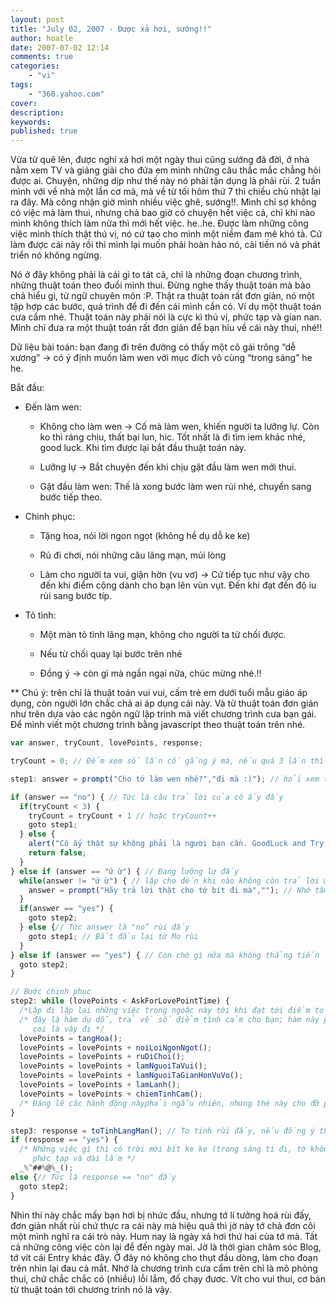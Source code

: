 ```yaml
---
layout: post
title: "July 02, 2007 - Được xả hơi, sướng!!"
author: hoatle
date: 2007-07-02 12:14
comments: true
categories:
    - "vi"
tags:
    - "360.yahoo.com"
cover:
description:
keywords:
published: true
---
```


Vừa từ quê lên, được nghỉ xả hơi một ngày thui cũng sướng đã đời, ở nhà nằm xem TV và giảng giải cho
đứa em mình những câu thắc mắc chẳng hỏi được ai. Chuyện, những dịp như thế này nó phải tận dụng là
phải rùi. 2 tuần mình với về nhà một lần cơ mà, mà về từ tối hôm thứ 7 thì chiều chủ nhật lại ra
đây. Mà công nhận giờ mình nhiều việc ghê, sướng!!. Mình chỉ sợ không có việc mà làm thui, nhưng chả
bao giờ có chuyện hết việc cả, chỉ khi nào mình không thích làm nữa thì mới hết việc. he..he. Được
làm những công việc mình thích thật thú vị, nó cứ tạo cho mình một niềm đam mê khó tả. Cứ làm được
cái này rồi thì mình lại muốn phải hoàn hảo nó, cải tiến nó và phát triển nó không ngừng.

<!-- more -->

Nó ở đây không phải là cái gì to tát cả, chỉ là những đoạn chương trình, những thuật toán theo đuổi
mình thui. Đừng nghe thấy thuật toán mà bảo chả hiểu gì, từ ngữ chuyên môn :P. Thật ra thuật toán
rất đơn giản, nó một tập hợp các bước, quá trình để đi đến cái mình cần có. Ví dụ một thuật toán cưa
cẩm nhé. Thuật toán này phải nói là cực kì thú vị, phức tạp và gian nan. Mình chỉ đưa ra một thuật
toán rất đơn giản để bạn hỉu về cái này thui, nhé!!

Dữ liệu bài toán: bạn đang đi trên đường có thấy một cô gái trông “dễ xương” -> có ý định muốn làm
wen với mục đích vô cùng “trong sáng” he he.

Bắt đầu:

- Đến làm wen:

    + Không cho làm wen -> Cố mà làm wen, khiến người ta lưỡng lự. Còn ko thì ráng chịu, thất bại
      lun, hic. Tốt nhất là đi tìm iem khác nhé, good luck. Khi tìm được lại bắt đầu thuật toán này.

    + Lưỡng lự -> Bắt chuyện đến khi chịu gật đầu làm wen mới thui.

    + Gật đầu làm wen: Thế là xong bước làm wen rùi nhé, chuyển sang bước tiếp theo.

- Chinh phục:
    + Tặng hoa, nói lời ngon ngọt (không hề dụ dỗ ke ke)

    + Rủ đi chơi, nói những câu lãng mạn, mủi lòng

    + Làm cho người ta vui, giận hờn (vu vơ) -> Cứ tiếp tục như vậy cho đến khi điểm cộng dành cho
      bạn lên vùn vụt. Đến khi đạt đến độ iu rùi sang bước típ.

- Tỏ tình:

    + Một màn tỏ tình lãng mạn, không cho người ta từ chối được.

    + Nếu từ chối quay lại bước trên nhé

    + Đồng ý -> còn gì mà ngần ngại nữa, chúc mừng nhé.!!

** Chú ý: trên chỉ là thuật toán vui vui, cấm trẻ em dưới tuổi mẫu giáo áp dụng, còn người lớn chắc
chả ai áp dụng cái này. Và từ thuật toán đơn giản như trên dựa vào các ngôn ngữ lập trình mà viết
chương trình cưa bạn gái. Để mình viết một chương trình bằng javascript theo thuật toán trên nhé.

```javascript
var answer, tryCount, lovePoints, response;

tryCount = 0; // Đếm xem số lần cố gắng ý mà, nếu quá 3 lần thì thui luôn

step1: answer = prompt("Cho tớ làm wen nhé?","đi mà :)"); // hỏi xem tình hình chiến sự ra sao (thăm dò ý mà)

if (answer == "no") { // Tức là câu trả lời của cô ấy đấy
  if(tryCount < 3) {
    tryCount = tryCount + 1 // hoặc tryCount++
    goto step1;
  } else {
    alert("Cô ấy thật sự không phải là người bạn cần. GoodLuck and Try another girl!");
    return false;
  }
} else if (answer == "ứ ừ") { // Đang lưỡng lự đấy
  while(answer != "ứ ừ") { // lặp cho đến khi nào không còn trả lời ứ ừ nữa thì thôi
    answer = prompt("Hãy trả lời thật cho tớ bít đi mà",""); // Nhớ tâm trạng chút
  }
  if(answer == "yes") {
    goto step2;
  } else {// Tức answer là "no” rùi đấy
    goto step1; // Bắt đầu lại từ Mo rùi
  }
} else if (answer == "yes") { // Còn chờ gì nữa mà không thẳng tiến
  goto step2;
}

// Bước chinh phục
step2: while (lovePoints < AskForLovePointTime) {
  /*Lặp đi lặp lại những việc trong ngoặc này tới khi đạt tới điểm tỏ tình thì thui */
  /* đây là hàm dụ dỗ, trả về số điểm tình cảm cho bạn; hàm này phức tạp,
     coi là vậy đi */
  lovePoints = tangHoa();
  lovePoints = lovePoints + noiLoiNgonNgot();
  lovePoints = lovePoints + ruDiChoi();
  lovePoints = lovePoints + lamNguoiTaVui();
  lovePoints = lovePoints + lamNguoiTaGianHonVuVo();
  lovePoints = lovePoints + lamLanh();
  lovePoints = lovePoints + chiemTinhCam();
  /* Đáng lẽ các hành động nàyphải ngẫu nhiên, nhưng thé này cho đỡ phức tạp wa */
}

step3: response = toTinhLangMan(); // To tinh rùi đấy, nếu đồng ý thì response = "yes"
if (response == "yes") {
  /* Những việc gì thì có trời mới bít ke ke (trong sáng tí đi, tớ không vít típ vì nó
     phức tạp và dài lắm */
  _%^##%@%_();
else {// Tức là response == "no" đấy
  goto step2;
}
```

Nhìn thí này chắc mấy bạn hơi bị nhức đầu, nhưng tớ lí tưởng hoá rùi đấy, đơn giản nhất rùi chứ thực
ra cái này mà hiệu quả thì jờ này tớ chả đơn côi một mình nghĩ ra cái trò này. Hum nay là ngày xả
hơi thứ hai của tớ mà. Tất cả những công việc còn lại để đến ngày mai. Jờ là thời gian chăm sóc
Blog, tớ vít cái Entry khác đây. Ở đây nó không cho thụt đầu dòng, làm cho đoạn trên nhìn lại đau cả
mắt. Nhớ là chương trình cưa cẩm trên chỉ là mô phỏng thui, chứ chắc chắc có (nhiều) lỗi lắm, đố
chạy đươc. Vít cho vui thui, cơ bản từ thuật toán tới chương trình nó là vậy.
